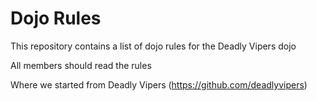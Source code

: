 Dojo Rules
==========

This repository contains a list of dojo rules for the Deadly Vipers dojo

All members should read the rules

Where we started from Deadly Vipers (https://github.com/deadlyvipers)
